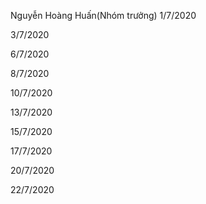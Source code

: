
Nguyễn Hoàng Huấn(Nhóm trưởng)
1/7/2020

3/7/2020

6/7/2020

8/7/2020

10/7/2020

13/7/2020

15/7/2020

17/7/2020

20/7/2020

22/7/2020



